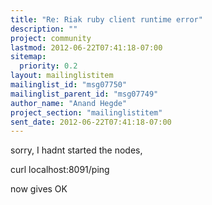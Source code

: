```yaml
---
title: "Re: Riak ruby client runtime error"
description: ""
project: community
lastmod: 2012-06-22T07:41:18-07:00
sitemap:
  priority: 0.2
layout: mailinglistitem
mailinglist_id: "msg07750"
mailinglist_parent_id: "msg07749"
author_name: "Anand Hegde"
project_section: "mailinglistitem"
sent_date: 2012-06-22T07:41:18-07:00
---
```



sorry, I hadnt started the nodes,

curl localhost:8091/ping

now gives OK
